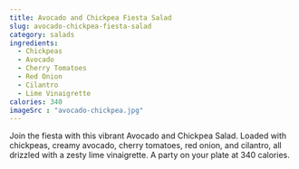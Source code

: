 ```yaml
---
title: Avocado and Chickpea Fiesta Salad
slug: avocado-chickpea-fiesta-salad
category: salads
ingredients:
  - Chickpeas
  - Avocado
  - Cherry Tomatoes
  - Red Onion
  - Cilantro
  - Lime Vinaigrette
calories: 340
imageSrc : "avocado-chickpea.jpg"
---
```


Join the fiesta with this vibrant Avocado and Chickpea Salad. Loaded with chickpeas, creamy avocado, cherry tomatoes, red onion, and cilantro, all drizzled with a zesty lime vinaigrette. A party on your plate at 340 calories.
